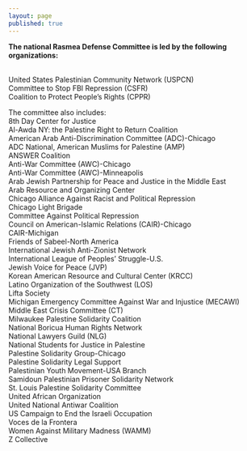 ```yaml
---
layout: page
published: true
---
```


**The national Rasmea Defense Committee is led by the following organizations:**

<br>United States Palestinian Community Network (USPCN) 
<br>Committee to Stop FBI Repression (CSFR) 
<br>Coalition to Protect People’s Rights (CPPR)

The committee also includes: 
<br>8th Day Center for Justice 
<br>Al-Awda NY: the Palestine Right to Return Coalition 
<br>American Arab Anti-Discrimination Committee (ADC)-Chicago 
<br>ADC National, American Muslims for Palestine (AMP) 
<br>ANSWER Coalition 
<br>Anti-War Committee (AWC)-Chicago 
<br>Anti-War Committee (AWC)-Minneapolis 
<br>Arab Jewish Partnership for Peace and Justice in the Middle East 
<br>Arab Resource and Organizing Center 
<br>Chicago Alliance Against Racist and Political Repression 
<br>Chicago Light Brigade 
<br>Committee Against Political Repression 
<br>Council on American-Islamic Relations (CAIR)-Chicago 
<br>CAIR-Michigan 
<br>Friends of Sabeel-North America 
<br>International Jewish Anti-Zionist Network 
<br>International League of Peoples’ Struggle-U.S. 
<br>Jewish Voice for Peace (JVP) 
<br>Korean American Resource and Cultural Center (KRCC) 
<br>Latino Organization of the Southwest (LOS) 
<br>Lifta Society 
<br>Michigan Emergency Committee Against War and Injustice (MECAWI) 
<br>Middle East Crisis Committee (CT) 
<br>Milwaukee Palestine Solidarity Coalition 
<br>National Boricua Human Rights Network 
<br>National Lawyers Guild (NLG) 
<br>National Students for Justice in Palestine 
<br>Palestine Solidarity Group-Chicago 
<br>Palestine Solidarity Legal Support 
<br>Palestinian Youth Movement-USA Branch 
<br>Samidoun Palestinian Prisoner Solidarity Network 
<br>St. Louis Palestine Solidarity Committee 
<br>United African Organization 
<br>United National Antiwar Coalition 
<br>US Campaign to End the Israeli Occupation 
<br>Voces de la Frontera 
<br>Women Against Military Madness (WAMM) 
<br>Z Collective
